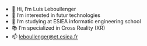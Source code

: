 - 👋 Hi, I’m Luis Leboullenger
- 👀 I’m interested in futur technologies
- 🏫 I’m studying at ESIEA informatic engineering school
- 📚 I’m specialized in Cross Reality (XR)
- 📫 leboullenger@et.esiea.fr 

<!---
Luisleb/Luisleb is a ✨ special ✨ repository because its `README.md` (this file) appears on your GitHub profile.
You can click the Preview link to take a look at your changes.
--->
